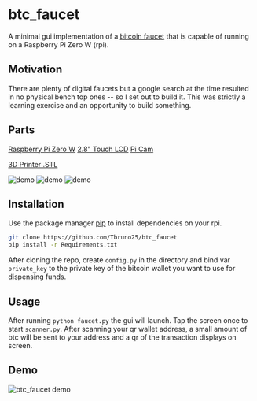 # btc_faucet

A minimal gui implementation of a [bitcoin faucet](https://en.wikipedia.org/wiki/Bitcoin_faucet) that is capable of running on a Raspberry Pi Zero W (rpi).

## Motivation
There are plenty of digital faucets but a google search at the time resulted in no physical bench top ones -- so I set out to build it. This was strictly a learning exercise and an opportunity to build something. 

## Parts
[Raspberry Pi Zero W](https://www.adafruit.com/product/3400?gclid=EAIaIQobChMIkva4iaj65wIVlqDsCh1gcQmpEAQYASABEgIhF_D_BwE)
[2.8" Touch LCD](https://www.amazon.com/dp/B073R7BH1B/)
[Pi Cam](https://www.amazon.com/gp/product/B07KF7GWJL/)

[3D Printer .STL](https://grabcad.com/library/btc_faucet-stand-1)

![demo](https://i.imgur.com/F4GiTqE.png) ![demo](https://i.imgur.com/MlPp27X.png) ![demo](https://i.imgur.com/X7VCAjG.png)

## Installation

Use the package manager [pip](https://pip.pypa.io/en/stable/) to install dependencies on your rpi.

```bash
git clone https://github.com/Tbruno25/btc_faucet
pip install -r Requirements.txt
```
After cloning the repo, create ```config.py``` in the directory and bind var ```private_key``` to the private key of the bitcoin wallet you want to use for dispensing funds.

## Usage

After running ```python faucet.py``` the gui will launch. Tap the screen once to start ```scanner.py```. After scanning your qr wallet address, a small amount of btc will be sent to your address and a qr of the transaction displays on screen.

## Demo
![btc_faucet demo](images/demo.gif)
